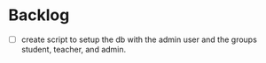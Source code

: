 
# Backlog

- [ ] create script to setup the db with the admin user and the groups student, teacher, and admin.